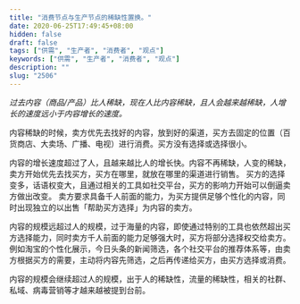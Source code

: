 ```yaml
---
title: "消费节点与生产节点的稀缺性置换。"
date: 2020-06-25T17:49:45+08:00
hidden: false
draft: false
tags: ["供需", "生产者", "消费者", "观点"]
keywords: ["供需", "生产者", "消费者", "观点"]
description: ""
slug: "2506"
---
```

*过去内容（商品/产品）比人稀缺，现在人比内容稀缺，且人会越来越稀缺，人增长的速度远小于内容增长的速度。*

内容稀缺的时候，卖方优先去找好的内容，放到好的渠道，买方去固定的位置（百货商店、大卖场、广播、电视）进行消费。买方没有选择或选择很小。

内容的增长速度超过了人，且越来越比人的增长快。内容不再稀缺，人变的稀缺，卖方开始优先去找买方，买方在哪里，就放在哪里的渠道进行销售。
买方的选择变多，话语权变大，且通过相关的工具如社交平台，买方的影响力开始可以倒逼卖方做出改变。
卖方要求具备千人前面的能力，为买方提供足够个性化的内容，同时出现独立的以出售「帮助买方选择」为内容的卖方。

内容的规模远超过人的规模，过于海量的内容，即使通过特别的工具也依然超出买方选择能力，同时卖方千人前面的能力足够强大时，买方将部分选择权交给卖方。
例如淘宝的个性化展示，今日头条的新闻筛选，各个社交平台的推荐体系等，由卖方根据买方的需要，主动将内容先筛选，之后再传递给买方，由买方选择或消费。

内容的规模会继续超过人的规模，出于人的稀缺性，流量的稀缺性，相关的社群、私域、病毒营销等才越来越被提到台前。
